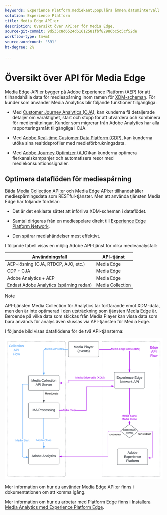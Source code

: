 ```yaml
---
keywords: Experience Platform;mediekant;populära ämnen;datumintervall
solution: Experience Platform
title: Media Edge API:er
description: Översikt över API:er för Media Edge.
source-git-commit: 9d535c8d6524d61612581fbf82986bc5c5cf52de
workflow-type: tm+mt
source-wordcount: '391'
ht-degree: 2%

---
```



# Översikt över API för Media Edge

Media Edge-API:er bygger på Adobe Experience Platform (AEP) för att tillhandahålla data för mediespårning inom ramen för [XDM-scheman](https://experienceleague.adobe.com/docs/experience-platform/xdm/home.html?lang=en#:~:text=Experience%20Data%20Model%20(XDM)%2C,the%20power%20of%20digital%20experiences). För kunder som använder Media Analytics blir följande funktioner tillgängliga:

* Med [Customer Journey Analytics (CJA)](https://experienceleague.adobe.com/docs/analytics-platform/using/cja-overview/cja-overview.html?lang=en), kan kunderna få detaljerade detaljer om varaktighet, start och stopp för att utvärdera och kombinera för mediemätningar. Kunder som migrerar från Adobe Analytics har alla rapporteringsmått tillgängliga i CJA.

* Med [Adobe Real-time Customer Data Platform (CDP)](https://experienceleague.adobe.com/docs/experience-platform/rtcdp/overview.html?lang=sv), kan kunderna utöka sina realtidsprofiler med medieförbrukningsdata.

* Med [Adobe Journey Optimizer (AJO)](https://experienceleague.adobe.com/docs/journey-optimizer/using/get-started/get-started.html?lang=en)kan kunderna optimera flerkanalskampanjer och automatisera resor med mediekonsumtionssignaler.


## Optimera dataflöden för mediespårning

Båda [Media Collection API:er](https://experienceleague.adobe.com/docs/media-analytics/using/implementation/streaming-media-apis/mc-api-overview.html?lang=en&amp;media-tracking-data-flows) och Media Edge API:er tillhandahåller mediespårningsdata som RESTful-tjänster. Men att använda tjänsten Media Edge har följande fördelar:

* Det är det enklaste sättet att införliva XDM-scheman i dataflödet.

* Samtal dirigeras från en mediespelare direkt till [Experience Edge Platform Network](https://experienceleague.adobe.com/docs/experience-platform/edge-network-server-api/overview.html?lang=en).

* Den spårar mediahändelser mest effektivt.

I följande tabell visas en möjlig Adobe API-tjänst för olika medieanalysfall:

| Användningsfall | API-tjänst |
| -------- | ------ |
| AEP-lösning (CJA, RTDCP, AJO, etc.) | Media Edge |
| CDP + CJA | Media Edge |
| Adobe Analytics + AEP | Media Edge |
| Endast Adobe Analytics (spårning redan) | Media Collection |

>[!NOTE]
>
> API-tjänsten Media Collection för Analytics tar fortfarande emot XDM-data, men den är inte optimerad i den utsträckning som tjänsten Media Edge är. Beroende på vilka data som skickas från Media Player kan vissa data som bara används för analys även slussas via API-tjänsten för Media Edge.

I följande bild visas dataflödena för de två API-tjänsterna:


![Dataflöden för medieanalys](../assets/edge-api-dataflow.png)


Mer information om hur du använder Media Edge API:er finns i dokumentationen om att komma igång.

Mer information om hur du arbetar med Platform Edge finns i [Installera Media Analytics med Experience Platform Edge](https://experienceleague.adobe.com/docs/media-analytics/using/implementation/implementation-edge.html?lang=en).




